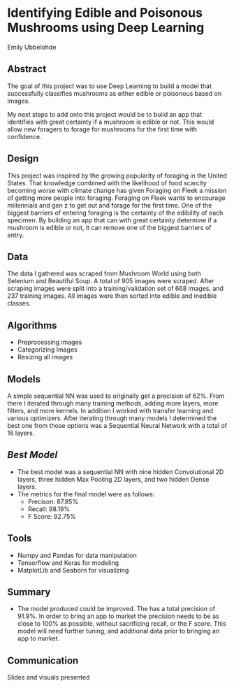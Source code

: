 # Identifying Edible and Poisonous Mushrooms using Deep Learning
Emily Ubbelohde

## Abstract
The goal of this project was to use Deep Learning to build a model that successfully classifies mushrooms as either edible or poisonous based on images. 

My next steps to add onto this project would be to build an app that identifies with great certainty if a mushroom is edible or not. This would allow new foragers to forage for mushrooms for the first time with confidence. 

## Design
This project was inspired by the growing popularity of foraging in the United States. That knowledge combined with the likelihood of food scarcity becoming worse with climate change has given Foraging on Fleek a mission of getting more people into foraging. Foraging on Fleek wants to encourage millennials and gen z to get out and forage for the first time. One of the biggest barriers of entering foraging is the certainty of the edibility of each specimen. By building an app that can with great certainty determine if a mushroom is edible or not, it can remove one of the biggest barriers of entry.

## Data
The data I gathered was scraped from Mushroom World using both Selenium and Beautiful Soup. A total of 905 images were scraped. After scraping images were split into a training/validation set of 668 images, and 237 training images. All images were then sorted into edible and inedible classes. 

## Algorithms

- Preprocessing images 
- Categorizing Images
- Resizing all images


**Models**
-------

A simple sequential NN was used to originally get a precision of 62%. From there I iterated through many training methods, adding more layers, more filters, and more kernels. In addition I worked with transfer learning and various optimizers. After iterating through many models I determined the best one from those options was a Sequential Neural Network with a total of 16 layers.


***Best Model***
------- 

   - The best model was a sequential NN with nine hidden Convolutional 2D layers, three hidden Max Pooling 2D layers, and two hidden Dense layers.
   - The metrics for the final model were as follows:
      - Precison: 87.85%
      - Recall: 98.19% 
      - F Score: 92.75%
   

   
## Tools
- Numpy and Pandas for data manipulation
- Tensorflow and Keras for modeling
- MatplotLib and Seaborn for visualizing

## Summary
- The model produced could be improved. The has a total precision of 91.9%. In order to bring an app to market the precision needs to be as close to 100% as possible, without sacrificing recall, or the F score. This model will need further tuning, and additional data prior to bringing an app to market. 

## Communication
Slides and visuals presented 


